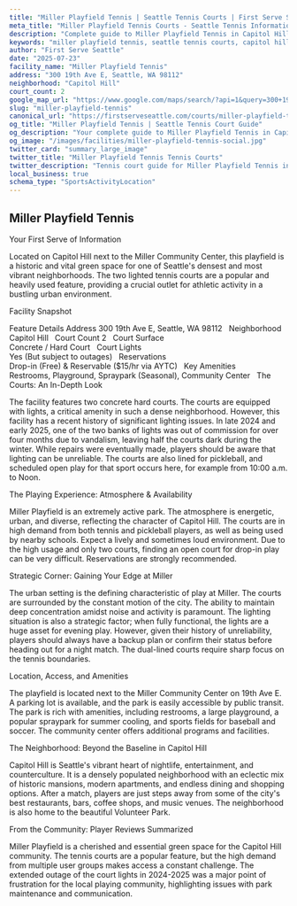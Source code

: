 ```yaml
---
title: "Miller Playfield Tennis | Seattle Tennis Courts | First Serve Seattle"
meta_title: "Miller Playfield Tennis Courts - Seattle Tennis Information & Reviews"
description: "Complete guide to Miller Playfield Tennis in Capitol Hill, Seattle. Court details, amenities, local tips, and reviews for tennis players in Seattle, WA."
keywords: "miller playfield tennis, seattle tennis courts, capitol hill tennis, tennis courts near me, seattle tennis, 98112 tennis courts, public tennis courts seattle, outdoor tennis courts"
author: "First Serve Seattle"
date: "2025-07-23"
facility_name: "Miller Playfield Tennis"
address: "300 19th Ave E, Seattle, WA 98112"
neighborhood: "Capitol Hill"
court_count: 2
google_map_url: "https://www.google.com/maps/search/?api=1&query=300+19th+Ave+E%2C+Seattle%2C+WA+98112"
slug: "miller-playfield-tennis"
canonical_url: "https://firstserveseattle.com/courts/miller-playfield-tennis"
og_title: "Miller Playfield Tennis | Seattle Tennis Court Guide"
og_description: "Your complete guide to Miller Playfield Tennis in Capitol Hill. Court conditions, amenities, and local tennis insights."
og_image: "/images/facilities/miller-playfield-tennis-social.jpg"
twitter_card: "summary_large_image"
twitter_title: "Miller Playfield Tennis Tennis Courts"
twitter_description: "Tennis court guide for Miller Playfield Tennis in Capitol Hill, Seattle"
local_business: true
schema_type: "SportsActivityLocation"
---
```


## Miller Playfield Tennis

Your First Serve of Information

Located on Capitol Hill next to the Miller Community Center, this playfield is a historic and vital green space for one of Seattle's densest and most vibrant neighborhoods. The two lighted tennis courts are a popular and heavily used feature, providing a crucial outlet for athletic activity in a bustling urban environment.   

Facility Snapshot

Feature	Details
Address	
300 19th Ave E, Seattle, WA 98112    
Neighborhood	
Capitol Hill    
Court Count	
2    
Court Surface	
Concrete / Hard Court    
Court Lights	
Yes (But subject to outages)    
Reservations	
Drop-in (Free) & Reservable ($15/hr via AYTC)    
Key Amenities	
Restrooms, Playground, Spraypark (Seasonal), Community Center    
The Courts: An In-Depth Look

The facility features two concrete hard courts. The courts are equipped with lights, a critical amenity in such a dense neighborhood. However, this facility has a recent history of significant lighting issues. In late 2024 and early 2025, one of the two banks of lights was out of commission for over four months due to vandalism, leaving half the courts dark during the winter. While repairs were eventually made, players should be aware that lighting can be unreliable. The courts are also lined for pickleball, and scheduled open play for that sport occurs here, for example from 10:00 a.m. to Noon.   

The Playing Experience: Atmosphere & Availability

Miller Playfield is an extremely active park. The atmosphere is energetic, urban, and diverse, reflecting the character of Capitol Hill. The courts are in high demand from both tennis and pickleball players, as well as being used by nearby schools. Expect a lively and sometimes loud environment. Due to the high usage and only two courts, finding an open court for drop-in play can be very difficult. Reservations are strongly recommended.   

Strategic Corner: Gaining Your Edge at Miller

The urban setting is the defining characteristic of play at Miller. The courts are surrounded by the constant motion of the city. The ability to maintain deep concentration amidst noise and activity is paramount. The lighting situation is also a strategic factor; when fully functional, the lights are a huge asset for evening play. However, given their history of unreliability, players should always have a backup plan or confirm their status before heading out for a night match. The dual-lined courts require sharp focus on the tennis boundaries.   

Location, Access, and Amenities

The playfield is located next to the Miller Community Center on 19th Ave E. A parking lot is available, and the park is easily accessible by public transit. The park is rich with amenities, including restrooms, a large playground, a popular spraypark for summer cooling, and sports fields for baseball and soccer. The community center offers additional programs and facilities.   

The Neighborhood: Beyond the Baseline in Capitol Hill

Capitol Hill is Seattle's vibrant heart of nightlife, entertainment, and counterculture. It is a densely populated neighborhood with an eclectic mix of historic mansions, modern apartments, and endless dining and shopping options. After a match, players are just steps away from some of the city's best restaurants, bars, coffee shops, and music venues. The neighborhood is also home to the beautiful Volunteer Park.   

From the Community: Player Reviews Summarized

Miller Playfield is a cherished and essential green space for the Capitol Hill community. The tennis courts are a popular feature, but the high demand from multiple user groups makes access a constant challenge. The extended outage of the court lights in 2024-2025 was a major point of frustration for the local playing community, highlighting issues with park maintenance and communication.
